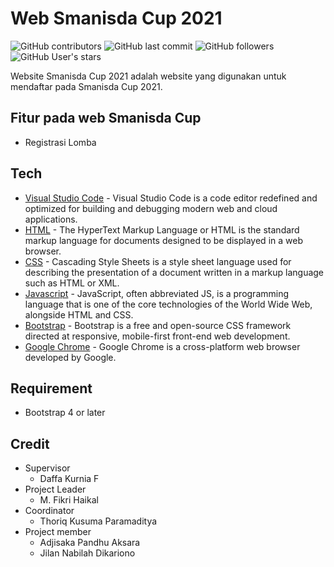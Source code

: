 # Web Smanisda Cup 2021

![GitHub contributors](https://img.shields.io/github/contributors-anon/prmdtya/Smanisda-Cup-web) ![GitHub last commit](https://img.shields.io/github/last-commit/prmdtya/Smanisda-Cup-web) ![GitHub followers](https://img.shields.io/github/followers/prmdtya?style=social) ![GitHub User's stars](https://img.shields.io/github/stars/prmdtya?style=social)

Website Smanisda Cup 2021 adalah website yang digunakan untuk mendaftar pada Smanisda Cup 2021.
## Fitur pada web Smanisda Cup
- Registrasi Lomba

## Tech

- [Visual Studio Code](https://code.visualstudio.com/) - Visual Studio Code is a code editor redefined and optimized for building and debugging modern web and cloud applications.
- [HTML]() - The HyperText Markup Language or HTML is the standard markup language for documents designed to be displayed in a web browser.
- [CSS]() - Cascading Style Sheets is a style sheet language used for describing the presentation of a document written in a markup language such as HTML or XML.
- [Javascript]() - JavaScript, often abbreviated JS, is a programming language that is one of the core technologies of the World Wide Web, alongside HTML and CSS.
- [Bootstrap](https://getbootstrap.com/) - Bootstrap is a free and open-source CSS framework directed at responsive, mobile-first front-end web development.
- [Google Chrome](https://www.google.com/chrome/) - Google Chrome is a cross-platform web browser developed by Google.

## Requirement

- Bootstrap 4 or later

## Credit

- Supervisor
    - Daffa Kurnia F
- Project Leader
    - M. Fikri Haikal
- Coordinator
    - Thoriq Kusuma Paramaditya
- Project member
    - Adjisaka Pandhu Aksara
    - Jilan Nabilah Dikariono
